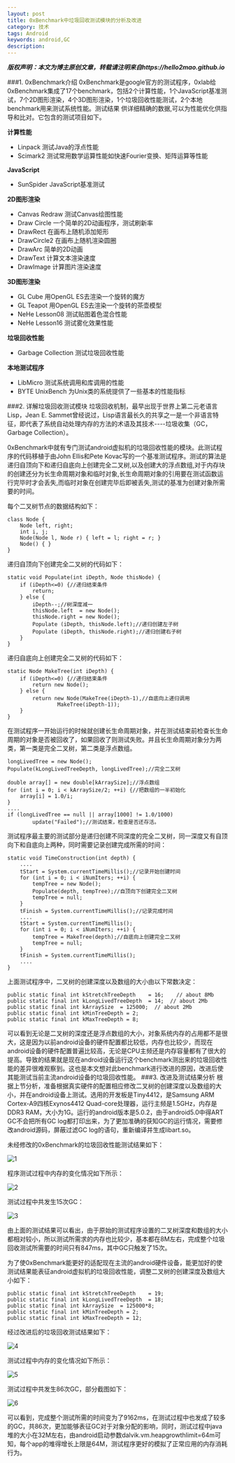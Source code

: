 ```yaml
---
layout: post
title: 0xBenchmark中垃圾回收测试模块的分析及改进
category: 技术
tags: Android
keywords: android,GC
description:
---
```

***版权声明：本文为博主原创文章，转载请注明来自https://hello2mao.github.io***

###1. 0xBenchmark介绍
0xBenchmark是google官方的测试程序，0xlab给0xBenchmark集成了17个benchmark，包括2个计算性能，1个JavaScript基准测试，7个2D图形渲染，4个3D图形渲染，1个垃圾回收性能测试，2个本地benchmark用来测试系统性能。测试结果 供详细精确的数据,可以为性能优化供指导和比对。它包含的测试项目如下。

**计算性能**

* Linpack 测试Java的浮点性能* Scimark2 测试常用数学运算性能如快速Fourier变换、矩阵运算等性能
**JavaScript**
* SunSpider JavaScript基准测试
**2D图形渲染**

* Canvas Redraw 测试Canvas绘图性能* Draw Circle 一个简单的2D动画程序，测试刷新率
* DrawRect 在画布上随机添加矩形
* DrawCircle2 在画布上随机渲染圆圈
* DrawArc 简单的2D动画
* DrawText 计算文本渲染速度
* DrawImage 计算图片渲染速度

**3D图形渲染**

* GL Cube 用OpenGL ES去渲染一个旋转的魔方
* GL Teapot 用OpenGL ES去渲染一个旋转的茶壶模型
* NeHe Lesson08 测试贴图着色混合性能
* NeHe Lesson16 测试雾化效果性能

**垃圾回收性能**

* Garbage Collection 测试垃圾回收性能**本地测试程序**
* LibMicro 测试系统调用和库调用的性能* BYTE UnixBench 为Unix类的系统提供了一些基本的性能指标
###2. 详解垃圾回收测试模块
垃圾回收机制，最早出现于世界上第二元老语言Lisp，Jean E. Sammet曾经说过，Lisp语言最长久的共享之一是一个非语言特征，即代表了系统自动处理内存的方法的术语及其技术----垃圾收集（GC，Garbage Collection）。

0xBenchmark中就有专门测试android虚拟机的垃圾回收性能的模块。此测试程序的代码移植于由John Ellis和Pete Kovac写的一个基准测试程序。测试的算法是递归自顶向下和递归自底向上创建完全二叉树,以及创建大的浮点数组,对于内存块的创建还分为长生命周期对象和临时对象,长生命周期对象的引用要在测试函数运行完毕时才会丢失,而临时对象在创建完毕后即被丢失,测试的基准为创建对象所需要的时间。

每个二叉树节点的数据结构如下：

	class Node {
    	Node left, right;
    	int i, j;
    	Node(Node l, Node r) { left = l; right = r; }
    	Node() { }
	}
递归自顶向下创建完全二叉树的代码如下：

    static void Populate(int iDepth, Node thisNode) {
        if (iDepth<=0) {//递归结束条件
            return;
        } else {
            iDepth--;//树深度减一
            thisNode.left  = new Node();
            thisNode.right = new Node();
            Populate (iDepth, thisNode.left);//递归创建左子树
            Populate (iDepth, thisNode.right);//递归创建右子树
        }
    }
递归自底向上创建完全二叉树的代码如下：

	static Node MakeTree(int iDepth) {
        if (iDepth<=0) {//递归结束条件
            return new Node();
        } else {
            return new Node(MakeTree(iDepth-1),//自底向上递归调用
                    MakeTree(iDepth-1));
        }
    }
在测试程序一开始运行的时候就创建长生命周期对象，并在测试结束前检查长生命周期的对象是否被回收了，如果回收了则测试失败。并且长生命周期对象分为两类，第一类是完全二叉树，第二类是浮点数组。

	longLivedTree = new Node();
    Populate(kLongLivedTreeDepth, longLivedTree);//完全二叉树

    double array[] = new double[kArraySize];//浮点数组
    for (int i = 0; i < kArraySize/2; ++i) {//把数组的一半初始化
        array[i] = 1.0/i;
    }
    ....
    if (longLivedTree == null || array[1000] != 1.0/1000)
            update("Failed");//测试结束，检查是否还存活。
测试程序最主要的测试部分是递归创建不同深度的完全二叉树，同一深度又有自顶向下和自底向上两种，同时需要记录创建完成所需的时间：

    static void TimeConstruction(int depth) {
        ....
        tStart = System.currentTimeMillis();//记录开始创建时间
        for (int i = 0; i < iNumIters; ++i) {
            tempTree = new Node();
            Populate(depth, tempTree);//自顶向下创建完全二叉树
            tempTree = null;
        }
        tFinish = System.currentTimeMillis();//记录完成时间
        ....
        tStart = System.currentTimeMillis();
        for (int i = 0; i < iNumIters; ++i) {
            tempTree = MakeTree(depth);//自底向上创建完全二叉树
            tempTree = null;
        }
        tFinish = System.currentTimeMillis();
        ....
    }
上面测试程序中，二叉树的创建深度以及数组的大小由以下常数决定：

    public static final int kStretchTreeDepth    = 16;    // about 8Mb
    public static final int kLongLivedTreeDepth  = 14;  // about 2Mb
    public static final int kArraySize  = 125000;  // about 2Mb
    public static final int kMinTreeDepth = 2;
    public static final int kMaxTreeDepth = 8;
可以看到无论是二叉树的深度还是浮点数组的大小，对象系统内存的占用都不是很大，这是因为以前android设备的硬件配置都比较低，内存也比较少，而现在android设备的硬件配置普遍比较高，无论是CPU主频还是内存容量都有了很大的提高。导致的结果就是现在android设备运行这个benchmark测出来的垃圾回收性能的差异很难观察到。这也是本文想对此benchmark进行改进的原因，改进后使其能测试当前主流android设备的垃圾回收性能。
###3. 改进及测试结果分析
根据上节分析，准备根据真实硬件的配置相应修改二叉树的创建深度以及数组的大小，并在android设备上测试。选用的开发板是Tiny4412，是Samsung ARM Cortex-A9四核Exynos4412 Quad-core处理器，运行主频是1.5GHz，内存是DDR3 RAM，大小为1G。运行的android版本是5.0.2，由于android5.0中得ART GC不会把所有GC log都打印出来，为了更加准确的获知GC的运行情况，需要修改android源码，屏蔽过滤GC log的语句，重新编译并生成libart.so。

未经修改的0xBenchmark的垃圾回收性能测试结果如下：

![1](/public/img/technology/gc_6.png)

程序测试过程中内存的变化情况如下所示：

![2](/public/img/technology/gc_1.png)

测试过程中共发生15次GC：

![3](/public/img/technology/gc_3.png)

由上面的测试结果可以看出，由于原始的测试程序设置的二叉树深度和数组的大小都相对较小，所以测试所需求的内存也比较少，基本都在8M左右，完成整个垃圾回收测试所需要的时间只有847ms，其中GC只触发了15次。

为了使0xBenchmark能更好的适配现在主流的android硬件设备，能更加好的使测试结果能表征android虚拟机的垃圾回收性能，调整二叉树的创建深度及数组大小如下：

	public static final int kStretchTreeDepth    = 19;
    public static final int kLongLivedTreeDepth  = 18;
    public static final int kArraySize  = 125000*8;
    public static final int kMinTreeDepth = 2;
    public static final int kMaxTreeDepth = 12;
经过改进后的垃圾回收测试结果如下：

![4](/public/img/technology/gc_5.png)

测试过程中内存的变化情况如下所示：

![5](/public/img/technology/gc_2.png)

测试过程中共发生86次GC，部分截图如下：

![6](/public/img/technology/gc_4.png)

可以看到，完成整个测试所需的时间变为了9162ms，在测试过程中也发成了较多的GC，共86次，更加能够表征GC对于对象分配的影响，同时，测试过程中java堆的大小在32M左右，由android启动参数dalvik.vm.heapgrowthlimit=64m可知，每个app的堆得增长上限是64M，测试程序更好的模拟了正常应用的内存消耗行为。
